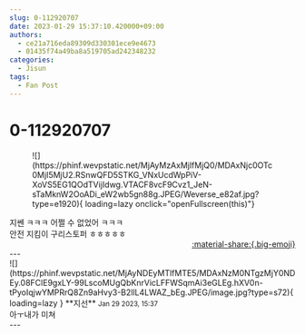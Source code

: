 ```yaml
---
slug: 0-112920707
date: 2023-01-29 15:37:10.420000+09:00
authors:
  - ce21a716eda89309d330301ece9e4673
  - 01435f74a49ba8a519705ad242348232
categories:
  - Jisun
tags:
  - Fan Post
---
```


# 0-112920707

<div class="post-container" markdown="1">
<div class="content-container md-sidebar__scrollwrap" markdown="1">


<figure markdown="1">
![](https://phinf.wevpstatic.net/MjAyMzAxMjlfMjQ0/MDAxNjc0OTc0MjI5MjU2.RSnwQFD5STKG_VNxUcdWpPiV-XoVS5EG1QOdTVijIdwg.VTACF8vcF9Cvz1_JeN-sTaMknW2OoADi_eW2wb5gn88g.JPEG/Weverse_e82af.jpg?type=e1920){ loading=lazy onclick="openFullscreen(this)"}
</figure>
지쎈 ㅋㅋㅋ 어쩔 수 없었어 ㅋㅋㅋ<br>안전 지킴이 구리스토퍼 ㅎㅎㅎㅎㅎ

</div>
</div>

<div style="text-align: right;" markdown="1">
<a href="https://weverse.io/fromis9/fanpost/0-112920707" style="text-align: right;">:material-share:{.big-emoji}</a>
</div>
---

<div class="comments-container md-sidebar__scrollwrap" markdown="1">
<div class="comment" markdown="1">
<div class='id-container' markdown="1">
![](https://phinf.wevpstatic.net/MjAyNDEyMTlfMTE5/MDAxNzM0NTgzMjY0NDEy.08FClE9gxLY-99LscoMUgQbKnrVicLFFWSqmAi3eGLEg.hXV0n-tPyoIqjwYMPRrQ8Zn9aHvy3-B2llL4LWAZ_bEg.JPEG/image.jpg?type=s72){ loading=lazy }
**<span class="artist">지선</span>** <small>Jan 29 2023, 15:37</small><br>
</div>
<div class='comment-body' markdown="1">
아ㅜ내가 미쳐
</div>
</div>
</div>
---
